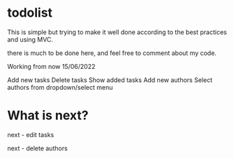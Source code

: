 # todolist

This is simple but trying to make it well done according to the best practices and using MVC.

there is much to be done here, and feel free to comment about my code.

Working from now 15/06/2022

Add new tasks
Delete tasks
Show added tasks
Add new authors
Select authors from dropdown/select menu

# What is next?

next - edit tasks

next - delete authors
